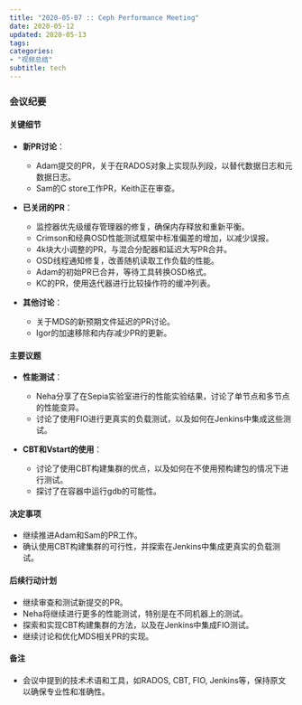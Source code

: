 ```yaml
---
title: "2020-05-07 :: Ceph Performance Meeting"
date: 2020-05-12
updated: 2020-05-13
tags:
categories:
- "视频总结"
subtitle: tech
---
```



### 会议纪要

#### 关键细节
- **新PR讨论**：
  - Adam提交的PR，关于在RADOS对象上实现队列段，以替代数据日志和元数据日志。
  - Sam的C store工作PR，Keith正在审查。

- **已关闭的PR**：
  - 监控器优先级缓存管理器的修复，确保内存释放和重新平衡。
  - Crimson和经典OSD性能测试框架中标准偏差的增加，以减少误报。
  - 4k块大小调整的PR，与混合分配器和延迟大写PR合并。
  - OSD线程通知修复，改善随机读取工作负载的性能。
  - Adam的初始PR已合并，等待工具转换OSD格式。
  - KC的PR，使用迭代器进行比较操作符的缓冲列表。

- **其他讨论**：
  - 关于MDS的新预期文件延迟的PR讨论。
  - Igor的加速移除和内存减少PR的更新。

#### 主要议题
- **性能测试**：
  - Neha分享了在Sepia实验室进行的性能实验结果，讨论了单节点和多节点的性能变异。
  - 讨论了使用FIO进行更真实的负载测试，以及如何在Jenkins中集成这些测试。

- **CBT和Vstart的使用**：
  - 讨论了使用CBT构建集群的优点，以及如何在不使用预构建包的情况下进行测试。
  - 探讨了在容器中运行gdb的可能性。

#### 决定事项
- 继续推进Adam和Sam的PR工作。
- 确认使用CBT构建集群的可行性，并探索在Jenkins中集成更真实的负载测试。

#### 后续行动计划
- 继续审查和测试新提交的PR。
- Neha将继续进行更多的性能测试，特别是在不同机器上的测试。
- 探索和实现CBT构建集群的方法，以及在Jenkins中集成FIO测试。
- 继续讨论和优化MDS相关PR的实现。

#### 备注
- 会议中提到的技术术语和工具，如RADOS, CBT, FIO, Jenkins等，保持原文以确保专业性和准确性。